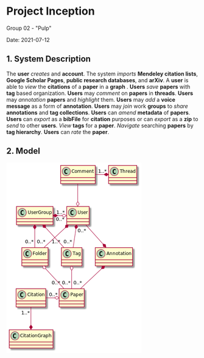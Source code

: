 
# Project Inception

Group 02 - "Pulp"

Date: 2021-07-12

## 1. System Description

The **user** _creates_ and **account**. The system _imports_ **Mendeley citation lists**, **Google Scholar Pages**, **public research databases**, and **arXiv**. A **user** is able to _view_ the **citations** of a **paper** in a **graph**
.
**Users** _save_ **papers** with **tag** based organization.
**Users** may _comment_ on **papers** in **threads**.
**Users** may _annotation_ **papers** and _highlight_ them.
**Users** may _add_ a **voice message** as a form of **annotation**.
**Users** may _join_ work **groups** to _share_ **annotations** and **tag collections**.
**Users** can _amend_ **metadata** of **papers**.
**Users** can _export_ as a **bibFile** for **citation** purposes or can _export_ as a **zip** to _send_ to other **users**.
_View_ **tags** for a **paper**.
_Navigate_ searching **papers** by **tag hierarchy**.
**Users** can _rate_ the **paper**.

## 2. Model
![](deliverable3/classDiagram.png)

